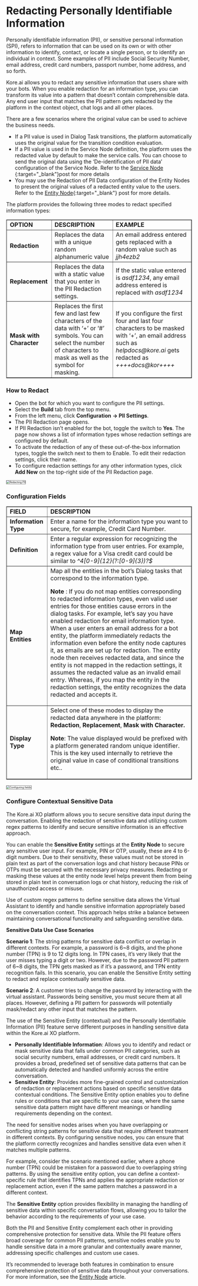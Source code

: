 # **Redacting Personally Identifiable Information**

Personally identifiable information (PII), or sensitive personal information (SPI), refers to information that can be used on its own or with other information to identify, contact, or locate a single person, or to identify an individual in context. Some examples of PII include Social Security Number, email address, credit card numbers, passport number, home address, and so forth.

Kore.ai allows you to redact any sensitive information that users share with your bots. When you enable redaction for an information type, you can transform its value into a pattern that doesn’t contain comprehensible data. Any end user input that matches the PII pattern gets redacted by the platform in the context object, chat logs and all other places.

There are a few scenarios where the original value can be used to achieve the business needs.

* If a PII value is used in Dialog Task transitions, the platform automatically uses the original value for the transition condition evaluation.
* If a PII value is used in the Service Node definition, the platform uses the redacted value by default to make the service calls. You can choose to send the original data using the ‘De-identification of PII data’ configuration of the Service Node. Refer to the [Service Node ](https://developer.kore.ai/docs/bots/bot-builder-tool/dialog-task/working-with-the-service-node/){:target="_blank"}post for more details
* You may use the Redaction of PII Data configuration of the Entity Nodes to present the original values of a redacted entity value to the users. Refer to the [Entity Node](https://developer.kore.ai/docs/bots/bot-builder-tool/dialog-task/working-with-the-entity-node/){:target="_blank"} post for more details.

The platform provides the following three modes to redact specified information types:


<table border="1">
  <tr>
   <td><strong>OPTION</strong>
   </td>
   <td><strong>DESCRIPTION</strong>
   </td>
   <td><strong>EXAMPLE</strong>
   </td>
  </tr>
  <tr>
   <td><strong>Redaction</strong>
   </td>
   <td>Replaces the data with a unique random alphanumeric value
   </td>
   <td>An email address entered gets replaced with a random value such as <em>jjh4ezb2</em>
   </td>
  </tr>
  <tr>
   <td><strong>Replacement</strong>
   </td>
   <td>Replaces the data with a static value that you enter in the PII Redaction settings.
   </td>
   <td>If the static value entered is <em>asdf1234</em>, any email address entered is replaced with <em>asdf1234</em>
   </td>
  </tr>
  <tr>
   <td><strong>Mask with Character</strong>
   </td>
   <td>Replaces the first few and last few characters of the data with ‘+’ or ‘#’ symbols. You can select the number of characters to mask as well as the symbol for masking.
   </td>
   <td>If you configure the first four and last four characters to be masked with ‘+’, an email address such as <em>helpdocs@kore.ai</em> gets redacted as <em>++++docs@kor++++</em>
   </td>
  </tr>
</table>



### How to Redact

* Open the bot for which you want to configure the PII settings.
* Select the **Build** tab from the top menu.
* From the left menu, click **Configuration** **-> PII Settings**.
* The PII Redaction page opens.
* If PII Redaction isn’t enabled for the bot, toggle the switch to **Yes**. The page now shows a list of information types whose redaction settings are configured by default.
* To activate the redaction of any of these out-of-the-box information types, toggle the switch next to them to Enable. To edit their redaction settings, click their name.
* To configure redaction settings for any other information types, click **Add New** on the top-right side of the PII Redaction page.

<img src="../images/pii-img1.png" alt="Redacting PII" title="Redacting PII" style="border: 1px solid gray;zoom:50%;"/>


### Configuration Fields


<table border="1">
  <tr>
   <td><strong>FIELD</strong>
   </td>
   <td><strong>DESCRIPTION</strong>
   </td>
  </tr>
  <tr>
   <td><strong>Information Type</strong>
   </td>
   <td>Enter a name for the information type you want to secure, for example, Credit Card Number.
   </td>
  </tr>
  <tr>
   <td><strong>Definition</strong>
   </td>
   <td>Enter a regular expression for recognizing the information type from user entries. For example, a regex value for a Visa credit card could be similar to <em>^4[0-9]{12}(?:[0-9]{3})?$</em>
   </td>
  </tr>
  <tr>
   <td><strong>Map Entities</strong>
   </td>
   <td>Map all the entities in the bot’s Dialog tasks that correspond to the information type.
<p>

  <strong>Note</strong> : If you do not map entities corresponding to redacted information types, even valid user entries for those entities cause errors in the dialog tasks. For example, let’s say you have enabled redaction for email information type. When a user enters an email address for a bot entity, the platform immediately redacts the information even before the entity node captures it, as emails are set up for redaction. The entity node then receives redacted data, and since the entity is not mapped in the redaction settings, it assumes the redacted value as an invalid email entry. Whereas, if you map the entity in the redaction settings, the entity recognizes the data redacted and accepts it.
   </td>
  </tr>
  <tr>
   <td><strong>Display Type</strong>
   </td>
   <td>Select one of these modes to display the redacted data anywhere in the platform: <strong>Redaction</strong>, <strong>Replacement</strong>, <strong>Mask with Character.</strong>
<p>
<strong>Note</strong>: The value displayed would be prefixed with a platform generated random unique identifier. This is the key used internally to retrieve the original value in case of conditional transitions etc..
   </td>
  </tr>
</table>

<img src="../images/pii-img2.png" alt="Configuring fields" title="Configuring fields" style="border: 1px solid gray;zoom:50%;"/>


### Configure Contextual Sensitive Data

The Kore.ai XO platform allows you to secure sensitive data input during the conversation. Enabling the redaction of sensitive data and utilizing custom regex patterns to identify and secure sensitive information is an effective approach.

You can enable the **Sensitive Entity** settings at the **Entity Node** to secure any sensitive user input. For example, PIN or OTP, usually, these are 4 to 6-digit numbers. Due to their sensitivity, these values must not be stored in plain text as part of the conversation logs and chat history because PINs or OTPs must be secured with the necessary privacy measures. Redacting or masking these values at the entity node level helps prevent them from being stored in plain text in conversation logs or chat history, reducing the risk of unauthorized access or misuse.

Use of custom regex patterns to define sensitive data allows the Virtual Assistant to identify and handle sensitive information appropriately based on the conversation context. This approach helps strike a balance between maintaining conversational functionality and safeguarding sensitive data.

**Sensitive Data Use Case Scenarios**

**Scenario 1**: The string patterns for sensitive data conflict or overlap in different contexts. For example, a password is 6~8 digits, and the phone number (TPN) is 9 to 12 digits long. In TPN cases, it’s very likely that the user misses typing a digit or two. However, due to the password PII pattern of 6~8 digits, the TPN gets masked as if it’s a password, and TPN entity recognition fails. In this scenario, you can enable the Sensitive Entity setting to redact and replace contextually sensitive data.

**Scenario 2**: A customer tries to change the password by interacting with the virtual assistant. Passwords being sensitive, you must secure them at all places. However, defining a PII pattern for passwords will potentially mask/redact any other input that matches the pattern.

The use of the Sensitive Entity (contextual) and the Personally Identifiable Information (PII) feature serve different purposes in handling sensitive data within the Kore.ai XO platform.



* **Personally Identifiable Information**: Allows you to identify and redact or mask sensitive data that falls under common PII categories, such as social security numbers, email addresses, or credit card numbers. It provides a broad, predefined set of sensitive data patterns that can be automatically detected and handled uniformly across the entire conversation.
* **Sensitive Entity**: Provides more fine-grained control and customization of redaction or replacement actions based on specific sensitive data contextual conditions. The Sensitive Entity option enables you to define rules or conditions that are specific to your use case, where the same sensitive data pattern might have different meanings or handling requirements depending on the context.

The need for sensitive nodes arises when you have overlapping or conflicting string patterns for sensitive data that require different treatment in different contexts. By configuring sensitive nodes, you can ensure that the platform correctly recognizes and handles sensitive data even when it matches multiple patterns.

For example, consider the scenario mentioned earlier, where a phone number (TPN) could be mistaken for a password due to overlapping string patterns. By using the sensitive entity option, you can define a context-specific rule that identifies TPNs and applies the appropriate redaction or replacement action, even if the same pattern matches a password in a different context.

The **Sensitive Entity** option provides flexibility in managing the handling of sensitive data within specific conversation flows, allowing you to tailor the behavior according to the requirements of your use case.

Both the PII and Sensitive Entity complement each other in providing comprehensive protection for sensitive data. While the PII feature offers broad coverage for common PII patterns, sensitive nodes enable you to handle sensitive data in a more granular and contextually aware manner, addressing specific challenges and custom use cases.

It’s recommended to leverage both features in combination to ensure comprehensive protection of sensitive data throughout your conversations. For more information, see the [Entity Node](https://developer.kore.ai/docs/bots/bot-builder-tool/dialog-task/working-with-the-entity-node/#Configure_the_Node) article.

